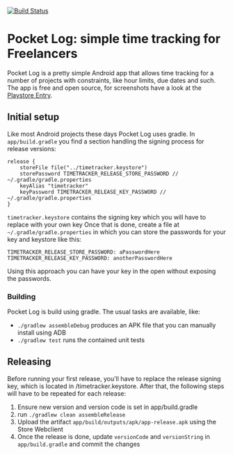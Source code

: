 [![Build Status](https://travis-ci.org/tastybug/timetracker.svg?branch=master)](https://travis-ci.org/tastybug/timetracker)

# Pocket Log: simple time tracking for Freelancers
 
Pocket Log is a pretty simple Android app that allows time tracking for a number of projects with
constraints, like hour limits, due dates and such. The app is free and open source, for 
screenshots have a look at the 
[Playstore Entry](https://play.google.com/store/apps/details?id=com.tastybug.timetracker).

## Initial setup

Like most Android projects these days Pocket Log uses gradle. In `app/build.gradle` you find a 
section handling the signing process for release versions:

    release {
        storeFile file("../timetracker.keystore")
        storePassword TIMETRACKER_RELEASE_STORE_PASSWORD // ~/.gradle/gradle.properties
        keyAlias "timetracker"
        keyPassword TIMETRACKER_RELEASE_KEY_PASSWORD // ~/.gradle/gradle.properties
    }
    
`timetracker.keystore` contains the signing key which you will have to replace with your own key
Once that is done, create a file at `~/.gradle/gradle.properties` in which you can store the
passwords for your key and keystore like this:

    TIMETRACKER_RELEASE_STORE_PASSWORD: aPasswordHere
    TIMETRACKER_RELEASE_KEY_PASSWORD: anotherPasswordHere
    
Using this approach you can have your key in the open without exposing the passwords.

### Building
Pocket Log is build using gradle. The usual tasks are available, like:

* `./gradlew assembleDebug` produces an APK file that you can manually install using ADB
* `./gradlew test` runs the contained unit tests

## Releasing

Before running your first release, you'll have to replace the release signing key, which is located
in /timetracker.keystore. After that, the following steps will have to be repeated for each
release:

1) Ensure new version and version code is set in app/build.gradle
1) run `./gradlew clean assembleRelease`
1) Upload the artifact `app/build/outputs/apk/app-release.apk` using the Store Webclient
1) Once the release is done, update `versionCode` and `versionString` in `app/build.gradle` and 
commit the changes 